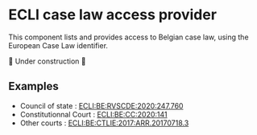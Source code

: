 # ECLI case law access provider
This component lists and provides access to Belgian case law, using the European Case Law identifier.

🚧 Under construction 🚧

## Examples

* Council of state : [ECLI:BE:RVSCDE:2020:247.760](https://ecli.openjustice.be/ECLI:BE:RVSCDE:2020:247.760)
* Constitutionnal Court : [ECLI:BE:CC:2020:141](https://ecli.openjustice.be/ECLI:BE:CC:2020:141)
* Other courts : [ECLI:BE:CTLIE:2017:ARR.20170718.3](https://ecli.openjustice.be/ECLI:BE:CTLIE:2017:ARR.20170718.3)
